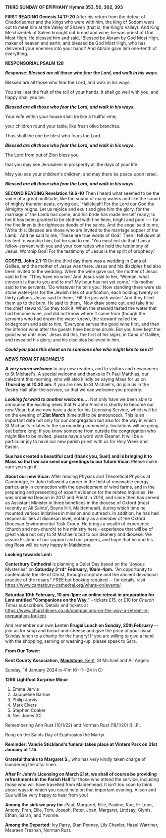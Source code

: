 **THIRD SUNDAY OF EPIPHANY Hymns 353, 50, 302, 393**

**FIRST READING Genesis 14.17-20** After his return from the defeat of
Chedorlaomer and the kings who were with him, the king of Sodom went out
to meet him at the Valley of Shaveh (that is, the King's Valley). And
King Melchizedek of Salem brought out bread and wine; he was priest of
God Most High. He blessed him and said, 'Blessed be Abram by God Most
High, maker of heaven and earth; and blessed be God Most High, who has
delivered your enemies into your hand!' And Abram gave him one-tenth of
everything.

**RESPONSORIAL PSALM 128**

***Response: Blessed are all those who fear the Lord, and walk in his
ways.***

Blessed are all those who fear the Lord, and walk in his ways.

You shall eat the fruit of the toil of your hands; it shall go well with
you, and happy shall you be.

***Blessed are all those who fear the Lord, and walk in his ways.***

Your wife within your house shall be like a fruitful vine;

your children round your table, like fresh olive branches.

Thus shall the one be blest who fears the Lord.

***Blessed are all those who fear the Lord, and walk in his ways.***

The Lord from out of Zion bless you,

that you may see Jerusalem in prosperity all the days of your life.

May you see your children's children, and may there be peace upon
Israel.

***Blessed are all those who fear the Lord, and walk in his ways.***

**SECOND READING Revelation 19.6-10** Then I heard what seemed to be the
voice of a great multitude, like the sound of many waters and like the
sound of mighty thunder-peals, crying out, 'Hallelujah! For the Lord our
God the Almighty reigns. Let us rejoice and exult and give him the
glory, for the marriage of the Lamb has come, and his bride has made
herself ready; to her it has been granted to be clothed with fine linen,
bright and pure'--- for the fine linen is the righteous deeds of the
saints. And the angel said to me, 'Write this: Blessed are those who are
invited to the marriage supper of the Lamb.' And he said to me, 'These
are true words of God.' Then I fell down at his feet to worship him, but
he said to me, 'You must not do that! I am a fellow-servant with you and
your comrades who hold the testimony of Jesus. Worship God! For the
testimony of Jesus is the spirit of prophecy.'

**GOSPEL John 2.1-11** On the third day there was a wedding in Cana of
Galilee, and the mother of Jesus was there. Jesus and his disciples had
also been invited to the wedding. When the wine gave out, the mother of
Jesus said to him, 'They have no wine.' And Jesus said to her, 'Woman,
what concern is that to you and to me? My hour has not yet come.' His
mother said to the servants, 'Do whatever he tells you.' Now standing
there were six stone water-jars for the Jewish rites of purification,
each holding twenty or thirty gallons. Jesus said to them, 'Fill the
jars with water.' And they filled them up to the brim. He said to them,
'Now draw some out, and take it to the chief steward.' So they took it.
When the steward tasted the water that had become wine, and did not know
where it came from (though the servants who had drawn the water knew),
the steward called the bridegroom and said to him, 'Everyone serves the
good wine first, and then the inferior wine after the guests have become
drunk. But you have kept the good wine until now.' Jesus did this, the
first of his signs, in Cana of Galilee, and revealed his glory; and his
disciples believed in him.

***Could you pass this sheet on to someone else who might like to see
it?***

***NEWS FROM ST MICHAEL\'S***

***A very warm welcome*** to any new readers, and to visitors and
newcomers to St Michael\'s. A special welcome and thanks to Fr Paul
Matthias, our celebrant this morning, who will also kindly be saying
Mass for us on **Thursday at 10.30 am.** If you are new to St
Michael\'s, do join us in the Vestry Hall after the service, so that we
can welcome you properly.

***Looking forward to another welcome....*** Not only have we been able
to announce the exciting news that Fr John Ainslie is shortly to become
our new Vicar, but we now have a date for his Licensing Service, which
will be on the evening of **21st March** (time still to be announced).
This is an important date not only for our congregation but also for the
way in which St Michael\'s relates to the surrounding community.
Invitations will be going out before long; if you know someone from
outside the congregation who might like to be invited, please have a
word with Eleanor. It will be a particular joy to have our new parish
priest with us for Holy Week and Easter.

**Sue has created a beautiful card (thank you, Sue!) and is bringing it
to Mass so that we can send our greetings to our future Vicar.** Please
make sure you sign it!

**About our new Vicar:** After reading Physics and Theoretical Physics
at Cambridge, Fr John followed a career in the field of renewable
energy, particularly in connection with the development of wind farms,
and in the preparing and presenting of expert evidence for the related
Inquiries. He was ordained Deacon in 2017 and Priest in 2018, and since
then has served as Assistant Minister in three benefices in the diocese
of Oxford (most recently at All Saints\', Boyne Hill, Maidenhead),
during which time he mounted various initiatives in mission and
outreach. In addition, he has had responsibilities at diocesan level,
notably as a member of the Oxford Diocesan Environmental Task Group. He
brings a wealth of experience (church and non-church) to his ministry
here - experience that will be of great value not only to St Michael\'s
but to our deanery and diocese. We assure Fr John of our support and our
prayers, and hope that he and his dog Rosa will be very happy in
Maidstone.

**Looking towards Lent:**

**Canterbury Cathedral** is planning a Quiet Day based on the "Joyous
Mysteries" on **Saturday 3^rd^** **February, 10am-4pm.** "An opportunity
to contemplate the life of Christ, through scripture and the ancient
devotional practice of the rosary." FREE but booking required -- for
details, visit https://www.canterbury-cathedral.org/whats-on/events/.

**Saturday 10th February, 10 am-1pm: an online retreat in preparation
for Lent entitled "Companions on the Way,"** - tickets £15, or £10 for
*Church Times* subscribers. Details and tickets at
<https://www.churchtimes.co.uk/companions-on-the-way-a-retreat-in-preparation-for-lent>.

And remember our own **L**enten **Frugal Lunch on Sunday, 25th
February** -- join us for soup and bread-and-cheese and give the price
of your usual Sunday lunch to a charity for the hungry! If you are
willing to give a hand with the shopping, serving or washing-up, please
speak to Sara.

**From Our Tower:**

**Kent County Association,** [**Maidstone**,
Kent](https://dove.cccbr.org.uk/tower/12644#_blank), St Michael and All
Angels

Sunday, 14 January 2024 in 41m (6--1--24 in C)

**1296** **Lightfoot Surprise Minor**

1. Emma Jarvis
2. Jacqueline Barlow
3. Philip Jarvis
4. Mark Elvers
5. Stephen Coaker
6. Neil Jones (C)

Remembering Ann Rust (10/1/22) and Norman Rust (18/1/20) R.I.P..

Rung on the Saints Day of Euphrasius the Martyr

**Reminder: Valerie Stickland\'s funeral takes place at Vinters Park on
31st January at 1.15.**

**Grateful thanks to Margaret S.,** who has very kindly taken charge of
laundering the altar linen.

**After Fr John\'s Licensing on March 21st, we shall of course be
providing refreshments in the Parish Hall** for those who attend the
service, including those who will have travelled from Maidenhead. It
isn\'t too soon to think about ways in which you could help on that
important evening. Alison and Sue will be very happy to hear from you!

**Among the sick we pray for** :Paul, Margaret, Ellie, Pauline, Rue, Fr
Leon, Antony, Fran, Ellie, Tom, Joseph, Peter, Joan, Margaret, Lindsay,
Glynis, Ethan, Sarah, and Yvonne.

**Among the Departed:** Ivy Parry, Stan Penney, Lily Chanler, Hazel
Warriner, Maureen Tresnan, Norman Rust.
